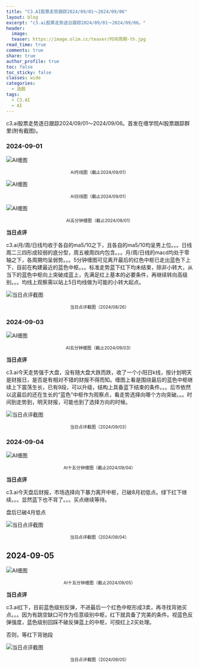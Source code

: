 ```yaml
---
title: "C3.AI股票走势跟踪2024/09/01～2024/09/06"
layout: blog
excerpt: "c3.ai股票走势逐日跟踪2024/09/01～2024/09/06。"
header:
  image: 
  teaser: https://image.olim.cc/teaser/时间周期-th.jpg
read_time: true
comments: true
share: true
author_profile: true
toc: false
toc_sticky: false
classes: wide
categories:
  - 选股
tags:
  - C3.AI
  - AI
---
```


c3.ai股票走势逐日跟踪2024/09/01～2024/09/06。首发在缠学院AI股票跟踪群里(附有截图)。

### 2024-09-01

![AI缠图](https://image.olim.cc/2024b/AI-20240901-m-j.png)
<small><center>AI月线图（截止2024/09/01）</center></small>

![AI缠图](https://image.olim.cc/2024b/AI-20240901-m5-c.png)
<small><center>AI日线图（截止2024/09/01）</center></small>

![AI缠图](https://image.olim.cc/2024b/AI-20240901-m5-c.png)
<small><center>AI五分钟缠图（截止2024/09/01）</center></small>

**当日点评**

c3.ai月/周/日线均收于各自的ma5/10之下，且各自的ma5/10均呈男上位。。。日线周二三四形成较弱的底分型，周五被周四内包含。。。月/周/日线的macd均处于零轴之下，各周期均呈弱势。。。5分钟缠图可见离开最后的红色中枢已走出蓝色下上下，目前在构建最近的蓝色中枢。。。标准走势蓝下红下均未结束，除非小转大，从当下的蓝色中枢向上突破成蓝上，先满足红上基本的必要条件，再继续转向高级别。。。均线上观察需以站上5日均线做为可能的小转大起点。

![当日点评截图](https://image.olim.cc/2024b/AI-20240901-comments-1.jpg)
<small><center>当日点评截图（2024/08/26）</center></small>

### 2024-09-03

![AI缠图](https://image.olim.cc/2024b/AI-20240903-m5-c.png)
<small><center>AI五分钟缠图（截止2024/09/03）</center></small>

**当日点评**

c3.ai今天走势强于大盘，没有随大盘大跌而跌，收了一个小阳日k线，按计划明天是财报日，是否是有相对不错的财报不得而知。缠图上看是围绕最后的蓝色中枢继续上下震荡生长，已有9段，可以升级，结构上具备蓝下结束的条件。。。后市依然以这最后的还在生长的“蓝色”中枢作为观察点，看走势选择向哪个方向突破。。。时间到走势到，明天财报，可能也到了选择方向的时候。

![当日点评截图](https://image.olim.cc/2024b/AI-20240903-comments-1.png)
<small><center>当日点评截图（2024/09/03）</center></small>

### 2024-09-04

![AI缠图](https://image.olim.cc/2024b/AI-20240904-m15-c.png)
<small><center>AI十五分钟缠图（截止2024/09/04）</center></small>

**当日点评**

c3.ai今天盘后财报，市场选择向下暴力离开中枢，已破8月初低点。绿下红下继续。。。显然蓝下也不背了。。。买点继续等待。

盘后已破4月低点

![当日点评截图](https://image.olim.cc/2024b/AI-20240904-comments-1.jpg)
<small><center>当日点评截图（2024/09/04）</center></small>

## 2024-09-05

![AI缠图](https://image.olim.cc/2024b/AI-20240905-m15-c.png)
<small><center>AI十五分钟缠图（截止2024/09/05）</center></small>

**当日点评**

c3.ai红下，目前蓝色级别反弹，不进最后一个红色中枢形成3卖，再寻找背驰买点。。。因为有跳空缺口可作为任意级别中枢，红下就具备了完美的条件。视蓝色反弹强度，蓝色级别回踩不破反弹蓝上的中枢，可按红上2买处理。

否则，等红下背驰段

![当日点评截图](https://image.olim.cc/2024b/AI-20240905-comments-1.jpg)
<small><center>当日点评截图（2024/09/05）</center></small>


